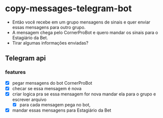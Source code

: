 # copy-messages-telegram-bot

- Então você recebe em um grupo mensagens de sinais e quer enviar essas mensagens para outro grupo.
- A mensagem chega pelo CornerProBot e quero mandar os sinais para o Estagiário da Bet.
- Tirar algumas informações enviadas?

## Telegram api

### features

- [x] pegar mensagens do bot CornerProBot
- [x] checar se essa mensagem é nova
- [x] criar logica pra se essa mensagem for nova mandar ela para o grupo e escrever arquivo
    - [x] para cada mensagem pega no bot,
- [x] mandar essas mensagens para Estagiário da Bet
